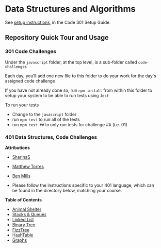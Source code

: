 # Data Structures and Algorithms

See [setup instructions](https://codefellows.github.io/setup-guide/code-301/3-code-challenges), in the Code 301 Setup Guide.

## Repository Quick Tour and Usage

### 301 Code Challenges

Under the `javascript` folder, at the top level, is a sub-folder called `code-challenges`

Each day, you'll add one new file to this folder to do your work for the day's assigned code challenge

If you have not already done so, run `npm install` from within this folder to setup your system to be able to run tests using `Jest`

To run your tests

- Change to the `javascript` folder
- run `npm test` to run all of the tests
- run `npm test ##` to only run tests for challenge ## (i.e. 01)

### 401 Data Structures, Code Challenges

**Attributions**

- [SharinaS](https://github.com/SharinaS)
- [Matthew Torres](https://github.com/mtorres6739)
- [Ben Mills](https://github.com/akkanben)

- Please follow the instructions specific to your 401 language, which can be found in the directory below, matching your course.

**Table of Contents**

- [Animal Shelter](https://github.com/IanMcshoe/data-structures-and-algorithms/tree/main/java/datastructures/lib/src/main/java/datastructures/animalshelter)
- [Stacks & Queues](https://github.com/IanMcshoe/data-structures-and-algorithms/tree/main/java/datastructures/lib/src/main/java/datastructures/stacksandqueues)
- [Linked List](https://github.com/IanMcshoe/data-structures-and-algorithms/tree/main/java/datastructures/lib/src/main/java/datastructures/linkedlist)
- [Binary Tree](https://github.com/IanMcshoe/data-structures-and-algorithms/tree/main/java/datastructures/lib/src/main/java/datastructures/tree)
- [FizzTree](https://github.com/IanMcshoe/data-structures-and-algorithms/tree/main/java/datastructures/lib/src/main/java/datastructures/FizzTree)
- [HashTable](https://github.com/IanMcshoe/data-structures-and-algorithms/tree/main/java/datastructures/lib/src/main/java/datastructures/hashtable)
- [Graphs](https://github.com/IanMcshoe/data-structures-and-algorithms/tree/main/java/datastructures/lib/src/main/java/datastructures/Graph)
